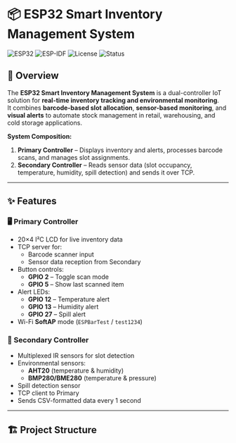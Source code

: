 # 📦 ESP32 Smart Inventory Management System

![ESP32](https://img.shields.io/badge/Platform-ESP32-blue)
![ESP-IDF](https://img.shields.io/badge/Framework-ESP--IDF-green)
![License](https://img.shields.io/badge/License-MIT-orange)
![Status](https://img.shields.io/badge/Status-Active-success)

## 📖 Overview
The **ESP32 Smart Inventory Management System** is a dual-controller IoT solution for **real-time inventory tracking and environmental monitoring**.  
It combines **barcode-based slot allocation**, **sensor-based monitoring**, and **visual alerts** to automate stock management in retail, warehousing, and cold storage applications.

**System Composition:**
1. **Primary Controller** – Displays inventory and alerts, processes barcode scans, and manages slot assignments.
2. **Secondary Controller** – Reads sensor data (slot occupancy, temperature, humidity, spill detection) and sends it over TCP.

---

## ✨ Features

### 🖥 Primary Controller
- 20×4 I²C LCD for live inventory data
- TCP server for:
  - Barcode scanner input
  - Sensor data reception from Secondary
- Button controls:
  - **GPIO 2** – Toggle scan mode
  - **GPIO 5** – Show last scanned item
- Alert LEDs:
  - **GPIO 12** – Temperature alert
  - **GPIO 13** – Humidity alert
  - **GPIO 27** – Spill alert
- Wi-Fi **SoftAP** mode (`ESPBarTest` / `test1234`)

### 📡 Secondary Controller
- Multiplexed IR sensors for slot detection
- Environmental sensors:
  - **AHT20** (temperature & humidity)
  - **BMP280/BME280** (temperature & pressure)
- Spill detection sensor
- TCP client to Primary
- Sends CSV-formatted data every 1 second

---

## 🏗 Project Structure
